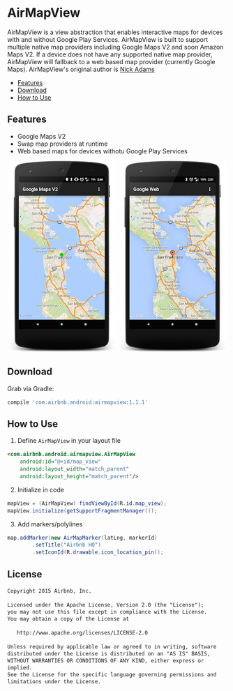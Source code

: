 # AirMapView

AirMapView is a view abstraction that enables interactive maps
for devices with and without Google Play Services. AirMapView is built
to support multiple native map providers including Google Maps V2 and soon Amazon Maps V2.
If a device does not have any supported native map provider, AirMapView
will fallback to a web based map provider (currently Google Maps). AirMapView's original author is [Nick Adams](https://github.com/nwadams)

* [Features](#features)
* [Download](#download)
* [How to Use](#how-to-use)

## Features

* Google Maps V2
* Swap map providers at runtime
* Web based maps for devices withotu Google Play Services

![](screenshots/google_maps_v2.png)
![](screenshots/google_web_maps.png)



## Download

Grab via Gradle:

```groovy
compile 'com.airbnb.android:airmapview:1.1.1'
```


## How to Use

1. Define `AirMapView` in your layout file
```xml
<com.airbnb.android.airmapview.AirMapView
    android:id="@+id/map_view"
    android:layout_width="match_parent"
    android:layout_height="match_parent"/>
```

2. Initialize in code
```java
mapView = (AirMapView) findViewById(R.id.map_view);
mapView.initialize(getSupportFragmentManager());
```

3. Add markers/polylines
```java
map.addMarker(new AirMapMarker(latLng, markerId)
        .setTitle("Airbnb HQ")
        .setIconId(R.drawable.icon_location_pin));
```


License
--------

    Copyright 2015 Airbnb, Inc.

    Licensed under the Apache License, Version 2.0 (the "License");
    you may not use this file except in compliance with the License.
    You may obtain a copy of the License at

       http://www.apache.org/licenses/LICENSE-2.0

    Unless required by applicable law or agreed to in writing, software
    distributed under the License is distributed on an "AS IS" BASIS,
    WITHOUT WARRANTIES OR CONDITIONS OF ANY KIND, either express or implied.
    See the License for the specific language governing permissions and
    limitations under the License.


 [1]: http://airbnb.github.io/airbnb/AirMapView/
